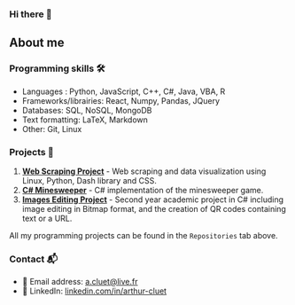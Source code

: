 ### Hi there 👋

## About me


### Programming skills 🛠

- Languages : Python, JavaScript, C++, C#, Java, VBA, R
- Frameworks/librairies: React, Numpy, Pandas, JQuery
- Databases: SQL, NoSQL, MongoDB
- Text formatting: LaTeX, Markdown
- Other: Git, Linux

### Projects 🌟


1. [**Web Scraping Project**](https://github.com/arthurcluet/webscraping-project) - Web scraping and data visualization using Linux, Python, Dash library and CSS.
2. [**C# Minesweeper**](https://github.com/arthurcluet/Minesweeper) - C# implementation of the minesweeper game.
3. [**Images Editing Project**](https://github.com/arthurcluet/Images-Editing-Project) - Second year academic project in C# including image editing in Bitmap format, and the creation of QR codes containing text or a URL.

All my programming projects can be found in the `Repositories` tab above.

### Contact 📬

- 📧 Email address: [a.cluet@live.fr](mailto:a.cluet@live.fr)
- 💼 LinkedIn: [linkedin.com/in/arthur-cluet](https://www.linkedin.com/in/arthur-cluet/)
